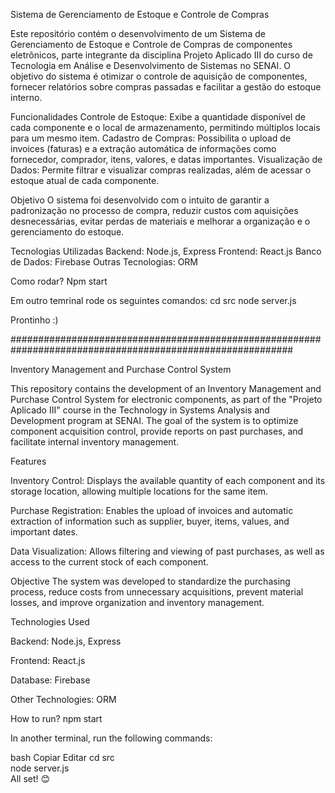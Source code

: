 Sistema de Gerenciamento de Estoque e Controle de Compras

Este repositório contém o desenvolvimento de um Sistema de Gerenciamento de Estoque e Controle de Compras de componentes eletrônicos, parte integrante da disciplina Projeto Aplicado III do curso de Tecnologia em Análise e Desenvolvimento de Sistemas no SENAI. O objetivo do sistema é otimizar o controle de aquisição de componentes, fornecer relatórios sobre compras passadas e facilitar a gestão do estoque interno.

Funcionalidades
Controle de Estoque: Exibe a quantidade disponível de cada componente e o local de armazenamento, permitindo múltiplos locais para um mesmo item.
Cadastro de Compras: Possibilita o upload de invoices (faturas) e a extração automática de informações como fornecedor, comprador, itens, valores, e datas importantes.
Visualização de Dados: Permite filtrar e visualizar compras realizadas, além de acessar o estoque atual de cada componente.

Objetivo
O sistema foi desenvolvido com o intuito de garantir a padronização no processo de compra, reduzir custos com aquisições desnecessárias, evitar perdas de materiais e melhorar a organização e o gerenciamento do estoque.

Tecnologias Utilizadas
Backend: Node.js, Express
Frontend: React.js
Banco de Dados: Firebase
Outras Tecnologias: ORM


Como rodar?
Npm start

Em outro temrinal rode os seguintes comandos:
cd src
node server.js

Prontinho :)

###########################################################################################################

Inventory Management and Purchase Control System

This repository contains the development of an Inventory Management and Purchase Control System for electronic components, as part of the "Projeto Aplicado III" course in the Technology in Systems Analysis and Development program at SENAI. The goal of the system is to optimize component acquisition control, provide reports on past purchases, and facilitate internal inventory management.

Features

Inventory Control: Displays the available quantity of each component and its storage location, allowing multiple locations for the same item.

Purchase Registration: Enables the upload of invoices and automatic extraction of information such as supplier, buyer, items, values, and important dates.

Data Visualization: Allows filtering and viewing of past purchases, as well as access to the current stock of each component.

Objective
The system was developed to standardize the purchasing process, reduce costs from unnecessary acquisitions, prevent material losses, and improve organization and inventory management.

Technologies Used

Backend: Node.js, Express

Frontend: React.js

Database: Firebase

Other Technologies: ORM

How to run?
npm start

In another terminal, run the following commands:

bash
Copiar
Editar
cd src  
node server.js  
All set! 😊


